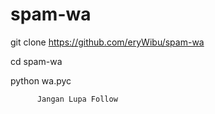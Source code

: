 # spam-wa


   git clone https://github.com/eryWibu/spam-wa

   cd spam-wa

   python wa.pyc
 

          Jangan Lupa Follow
